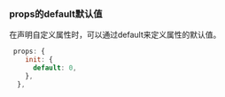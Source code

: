 ### props的default默认值
在声明自定义属性时，可以通过default来定义属性的默认值。
```js
 props: {
    init: {
      default: 0,
    },
  },
```
